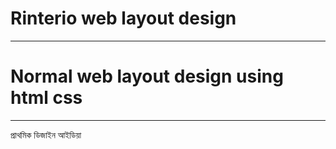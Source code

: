 # Rinterio web layout design 
----------------------------------------
# Normal web layout design using html css 
----------------------------------------

প্রাথমিক ডিজাইন আইডিয়া 
